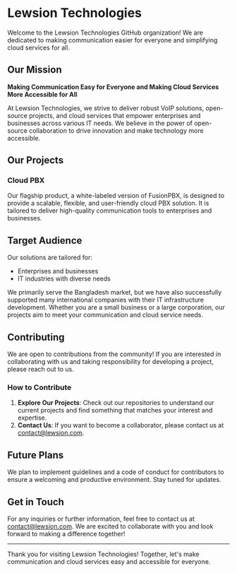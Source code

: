 # Lewsion Technologies

Welcome to the Lewsion Technologies GitHub organization! We are dedicated to making communication easier for everyone and simplifying cloud services for all.

## Our Mission

**Making Communication Easy for Everyone and Making Cloud Services More Accessible for All**

At Lewsion Technologies, we strive to deliver robust VoIP solutions, open-source projects, and cloud services that empower enterprises and businesses across various IT needs. We believe in the power of open-source collaboration to drive innovation and make technology more accessible.

## Our Projects

### Cloud PBX

Our flagship product, a white-labeled version of FusionPBX, is designed to provide a scalable, flexible, and user-friendly cloud PBX solution. It is tailored to deliver high-quality communication tools to enterprises and businesses.

## Target Audience

Our solutions are tailored for:
- Enterprises and businesses
- IT industries with diverse needs

We primarily serve the Bangladesh market, but we have also successfully supported many international companies with their IT infrastructure development. Whether you are a small business or a large corporation, our projects aim to meet your communication and cloud service needs.

## Contributing

We are open to contributions from the community! If you are interested in collaborating with us and taking responsibility for developing a project, please reach out to us.

### How to Contribute

1. **Explore Our Projects**: Check out our repositories to understand our current projects and find something that matches your interest and expertise.
2. **Contact Us**: If you want to become a collaborator, please contact us at [contact@lewsion.com](mailto:contact@lewsion.com).

## Future Plans

We plan to implement guidelines and a code of conduct for contributors to ensure a welcoming and productive environment. Stay tuned for updates.

## Get in Touch

For any inquiries or further information, feel free to contact us at [contact@lewsion.com](mailto:contact@lewsion.com). We are excited to collaborate with you and look forward to making a difference together!

---

Thank you for visiting Lewsion Technologies! Together, let's make communication and cloud services easy and accessible for everyone.
